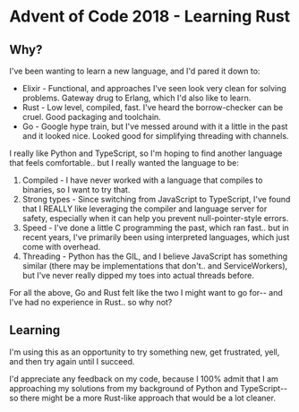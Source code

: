 # Advent of Code 2018 - Learning Rust

## Why?

I've been wanting to learn a new language, and I'd pared it down to:

- Elixir - Functional, and approaches I've seen look very clean for solving problems. Gateway drug to Erlang, which I'd also like to learn.
- Rust - Low level, compiled, fast. I've heard the borrow-checker can be cruel. Good packaging and toolchain.
- Go - Google hype train, but I've messed around with it a little in the past and it looked nice. Looked good for simplifying threading with channels.

I really like Python and TypeScript, so I'm hoping to find another language that feels comfortable.. but I really wanted the language to be:

1. Compiled - I have never worked with a language that compiles to binaries, so I want to try that.
2. Strong types - Since switching from JavaScript to TypeScript, I've found that I REALLY like leveraging the compiler and language server for safety, especially when it can help you prevent null-pointer-style errors.
3. Speed - I've done a little C programming the past, which ran fast.. but in recent years, I've primarily been using interpreted languages, which just come with overhead.
4. Threading - Python has the GIL, and I believe JavaScript has something similar (there may be implementations that don't.. and ServiceWorkers), but I've never really dipped my toes into actual threads before.

For all the above, Go and Rust felt like the two I might want to go for-- and I've had no experience in Rust.. so why not?

## Learning

I'm using this as an opportunity to try something new, get frustrated, yell, and then try again until I succeed.

I'd appreciate any feedback on my code, because I 100% admit that I am approaching my solutions from my background of Python and TypeScript-- so there might be a more Rust-like approach that would be a lot cleaner.
